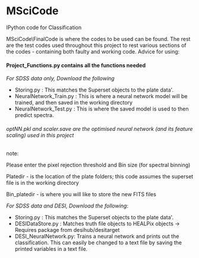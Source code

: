 # MSciCode
IPython code for Classification

MSciCode\FinalCode is where the codes to be used can be found. The rest are the test codes used throughout this project to rest various sections of the codes - containing both faulty and working code.
Advice for using:

 #### Project_Functions.py contains all the functions needed
_For SDSS data only, Download the following_
* Storing.py  : This matches the Superset objects to the plate data'. 
* NeuralNetwork_Train.py : This is where a neural network model will be trained, and then saved in the working directory
* NeuralNetwork_Test.py : This is where the saved model is used to then predict spectra. 
###### optNN.pkl and scaler.save are the optimised neural network (and its feature scaling) used in this project

note:

Please enter the pixel rejection threshold and Bin size (for spectral binning)

Platedir - is the location of the plate folders; this code assumes the superset file is in the working directory

Bin_platedir - is where you will like to store the new FITS files


_For SDSS data and DESI, Download the following_:

* Storing.py  : This matches the Superset objects to the plate data'.
* DESIDataStore.py : Matches truth file objects to HEALPix objects -> Requires package from desihub/desitarget
* DESI_NeuralNetwork.py: Trains a neural network and prints out the classification. This can easily be changed to a text file by saving 
                         the printed variables in a text file. 
